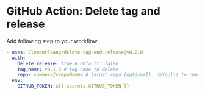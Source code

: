 # GitHub Action: Delete tag and release

Add following step to your workflow:

```yaml
- uses: ClementTsang/delete-tag-and-release@v0.2.0
  with:
    delete_release: true # default: false
    tag_name: v0.1.0 # tag name to delete
    repo: <owner>/<repoName> # target repo (optional). defaults to repo running this action
  env:
    GITHUB_TOKEN: ${{ secrets.GITHUB_TOKEN }}
```
